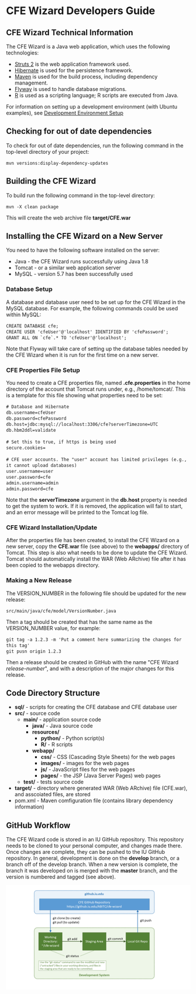 CFE Wizard Developers Guide
============================================

CFE Wizard Technical Information
---------------------------------------

The CFE Wizard is a Java web application, which
uses the following technologies:

* [Struts 2](https://struts.apache.org/) is the web application framework used.
* [Hibernate](https://hibernate.org/) is used for the persistence framework.
* [Maven](https://maven.apache.org/) is used for the build process, including dependency management.
* [Flyway](https://flywaydb.org/) is used to handle database migrations.
* [R](https://www.r-project.org/) is used as a scripting language; R scripts are executed from Java.

For information on setting up a development environment (with Ubuntu examples),
see [Development Environment Setup](./DevelopmentEnvironmentSetup.md)


Checking for out of date dependencies
---------------------------------------

To check for out of date dependencies, run the following command in the
top-level directory of your project:

    mvn versions:display-dependency-updates

Building the CFE Wizard
--------------------------

To build run the following command in the top-level directory:

    mvn -X clean package

This will create the web archive file **target/CFE.war**

Installing the CFE Wizard on a New Server
---------------------------------------------

You need to have the following software installed on the server:

* Java - the CFE Wizard runs successfully using Java 1.8
* Tomcat - or a similar web application server
* MySQL - version 5.7 has been successfully used

### Database Setup

A database and database user need to be set up for the CFE Wizard in the MySQL database. For example,
the following commands could be used within MySQL:

    CREATE DATABASE cfe;
    CREATE USER 'cfeUser'@'localhost' IDENTIFIED BY 'cfePassword';
    GRANT ALL ON `cfe`.* TO 'cfeUser'@'localhost';

Note that Flyway will take care of setting up the database tables needed by the CFE Wizard when it
is run for the first time on a new server.


### CFE Properties File Setup

You need to create a CFE properties file, named **.cfe.properties** in the home directory of the account that Tomcat runs
under, e.g., /home/tomcat/. This is a template for this file showing what properties need to be set:

    # Database and Hibernate
    db.username=cfeUser
    db.password=cfePassword
    db.host=jdbc:mysql://localhost:3306/cfe?serverTimezone=UTC
    db.hbm2ddl=validate

    # Set this to true, if https is being used
    secure.cookies=

    # CFE user accounts. The "user" account has limited privileges (e.g., it cannot upload databases)
    user.username=user
    user.password=cfe
    admin.username=admin
    admin.password=cfe

Note that the **serverTimezone** argument in the **db.host** property is needed to get the system to work.
If it is removed, the application will fail to start, and an error message will be printed to the
Tomcat log file.

### CFE Wizard Installation/Update
After the properties file has been created, to install the CFE Wizard on a new server, copy the
**CFE.war** file (see above) to the **webapps/** directory of Tomcat. This step is also what needs
to be done to update the CFE Wizard. Tomcat should automatically install the WAR (Web ARchive) file
after it has been copied to the webapps directory.


### Making a New Release

The VERSION_NUMBER in the following file should be updated for the new release:

    src/main/java/cfe/model/VersionNumber.java

Then a tag should be created that has the same name as the VERSION_NUMBER value, for example:

    git tag -a 1.2.3 -m 'Put a comment here summarizing the changes for this tag'
    git pusn origin 1.2.3

Then a release should be created in GitHub with the name "CFE Wizard _release-number_", and
with a description of the major changes for this release.

Code Directory Structure
---------------------------------------------------------------------

* **sql/** - scripts for creating the CFE database and CFE database user
* **src/** - source code
    * **main/** - application source code
        * **java/** - Java source code
        * **resources/**
            * **python/** - Python script(s)
            * **R/** - R scripts
        * **webapp/**
            * **css/** - CSS (Cascading Style Sheets) for the web pages
            * **images/** - images for the web pages
            * **js/** - JavaScript files for the web pages
            * **pages/** - the JSP (Java Server Pages) web pages
    * **test/** - tests source code
* **target/** - directory where generated WAR (Web ARchive) file (CFE.war), and asscoiated files, are stored
* pom.xml - Maven comfiguration file (contains library dependency information)



GitHub Workflow
---------------------------------------

The CFE Wizard code is stored in an IU GitHub repository. This repository needs to be cloned to your personal
computer, and changes made there. Once changes are complete, they can be pushed to the IU GitHub repository.
In general, development is done on the **develop** branch, or a branch off of the develop branch.
When a new version is complete, the branch it was developed on is merged with the **master** branch, and
the version is numbered and tagged (see above).

![CFE GitHub Workflow](cfe-github.png "CFE GitHub Workflow")




